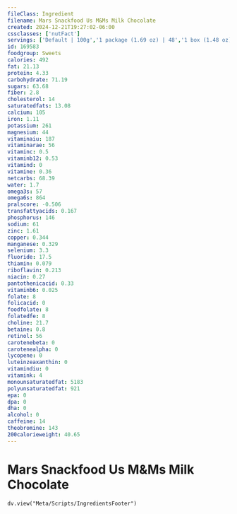 ```yaml
---
fileClass: Ingredient
filename: Mars Snackfood Us M&Ms Milk Chocolate
created: 2024-12-21T19:27:02-06:00
cssclasses: ['nutFact']
servings: ['Default | 100g','1 package (1.69 oz) | 48','1 box (1.48 oz) | 42','1 cup | 208','1 serving | 21','10 pieces | 7']
id: 169583
foodgroup: Sweets
calories: 492
fat: 21.13
protein: 4.33
carbohydrate: 71.19
sugars: 63.68
fiber: 2.8
cholesterol: 14
saturatedfats: 13.08
calcium: 105
iron: 1.11
potassium: 261
magnesium: 44
vitaminaiu: 187
vitaminarae: 56
vitaminc: 0.5
vitaminb12: 0.53
vitamind: 0
vitamine: 0.36
netcarbs: 68.39
water: 1.7
omega3s: 57
omega6s: 864
pralscore: -0.506
transfattyacids: 0.167
phosphorus: 146
sodium: 61
zinc: 1.61
copper: 0.344
manganese: 0.329
selenium: 3.3
fluoride: 17.5
thiamin: 0.079
riboflavin: 0.213
niacin: 0.27
pantothenicacid: 0.33
vitaminb6: 0.025
folate: 8
folicacid: 0
foodfolate: 8
folatedfe: 8
choline: 21.7
betaine: 0.8
retinol: 56
carotenebeta: 0
carotenealpha: 0
lycopene: 0
luteinzeaxanthin: 0
vitamindiu: 0
vitamink: 4
monounsaturatedfat: 5183
polyunsaturatedfat: 921
epa: 0
dpa: 0
dha: 0
alcohol: 0
caffeine: 14
theobromine: 143
200calorieweight: 40.65
---
```


# Mars Snackfood Us M&Ms Milk Chocolate

```dataviewjs
dv.view("Meta/Scripts/IngredientsFooter")
```